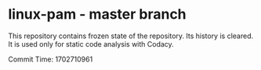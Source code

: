 # linux-pam - master branch

This repository contains frozen state of the repository.
Its history is cleared. It is used only for static code
analysis with Codacy.

Commit Time: 1702710961